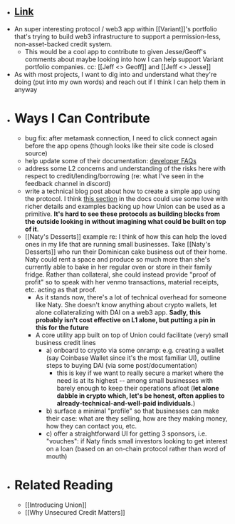 - ## [Link](https://union.finance/)
- An super interesting protocol / web3 app within [[Variant]]'s portfolio that's trying to build web3 infrastructure to support a permission-less, non-asset-backed credit system.
    - This would be a cool app to contribute to given Jesse/Geoff's comments about maybe looking into how I can help support Variant portfolio companies. cc: [[Jeff <> Geoff]] and [[Jeff <> Jesse]]
- As with most projects, I want to dig into and understand what they're doing (put into my own words) and reach out if I think I can help them in anyway
- # Ways I Can Contribute
    - bug fix: after metamask connection, I need to click connect again before the app opens (though looks like their site code is closed source)
    - help update some of their documentation: [developer FAQs](https://unionfinance.gitbook.io/docs/overview/developer-faq)
    - address some L2 concerns and understanding of the risks here with respect to credit/lending/borrowing (re: what I've seen in the feedback channel in discord)
    - write a technical blog post about how to create a simple app using the protocol. I think [this section](https://unionfinance.gitbook.io/docs/overview/developer-faq) in the docs could use some love with richer details and examples backing up how Union can be used as a primitive. **It's hard to see these protocols as building blocks from the outside looking in without imagining what could be built on top of it**.
    - [[Naty's Desserts]] example re: I think of how this can help the loved ones in my life that are running small businesses. Take [[Naty's Desserts]] who run their Dominican cake business out of their home. Naty could rent a space and produce so much more than she's currently able to bake in her regular oven or store in their family fridge. Rather than collateral, she could instead provide "proof of profit" so to speak with her venmo transactions, material receipts, etc. acting as that proof.
        - As it stands now, there's a lot of technical overhead for someone like Naty. She doesn't know anything about crypto wallets, let alone collateralizing with DAI on a web3 app. **Sadly, this probably isn't cost effective on L1 alone, but putting a pin in this for the future**
        - A core utility app built on top of Union could facilitate (very) small business credit lines 
            - a) onboard to crypto via some onramp: e.g. creating a wallet (say Coinbase Wallet since it's the most familiar UI), outline steps to buying DAI (via some post/documentation) 
                - this is key if we want to really secure a market where the need is at its highest -- among small businesses with barely enough to keep their operations afloat (**let alone dabble in crypto which, let's be honest, often applies to already-technical-and-well-paid individuals.**)
            - b) surface a minimal "profile" so that businesses can make their case: what are they selling, how are they making money, how they can contact you, etc.
            - c) offer a straightforward UI for getting 3 sponsors, i.e. "vouches": if Naty finds small investors looking to get interest on a loan (based on an on-chain protocol rather than word of mouth)
- # Related Reading
    - [[Introducing Union]]
    - [[Why Unsecured Credit Matters]]
